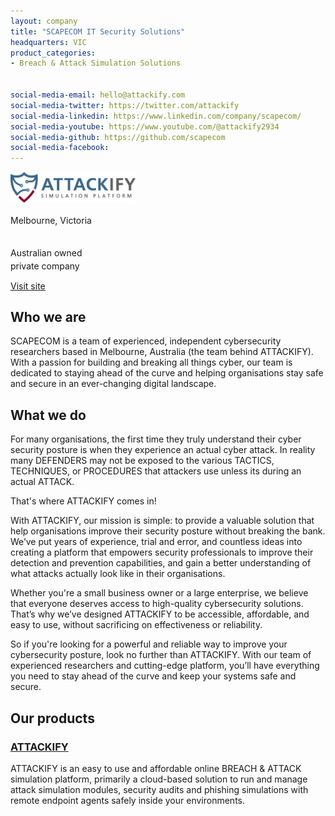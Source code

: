 ```yaml
---
layout: company
title: "SCAPECOM IT Security Solutions"
headquarters: VIC
product_categories:
- Breach & Attack Simulation Solutions


social-media-email: hello@attackify.com
social-media-twitter: https://twitter.com/attackify
social-media-linkedin: https://www.linkedin.com/company/scapecom/
social-media-youtube: https://www.youtube.com/@attackify2934
social-media-github: https://github.com/scapecom
social-media-facebook: 
---
```


<img src="/SCAPECOM/ATTACKIFY_Logo.png" width="200" />

<i class="fa fa-building" style="font-size:18px;"></i> Melbourne, Victoria

<br><i class="fa fa-flag" style="font-size:18px;"></i> Australian owned
<br><i class="fa fa-exchange" style="font-size:18px;"></i> private company

[Visit site](https://www.attackify.com)

## Who we are                     
SCAPECOM is a team of experienced, independent cybersecurity researchers based in Melbourne, Australia (the team behind ATTACKIFY). With a passion for building and breaking all things cyber, our team is dedicated to staying ahead of the curve and helping organisations stay safe and secure in an ever-changing digital landscape.

## What we do
For many organisations, the first time they truly understand their cyber security posture is when they experience an actual cyber attack. In reality many DEFENDERS may not be exposed to the various TACTICS, TECHNIQUES, or PROCEDURES that attackers use unless its during an actual ATTACK.

That's where ATTACKIFY comes in!

With ATTACKIFY, our mission is simple: to provide a valuable solution that help organisations improve their security posture without breaking the bank. We’ve put years of experience, trial and error, and countless ideas into creating a platform that empowers security professionals to improve their detection and prevention capabilities, and gain a better understanding of what attacks actually look like in their organisations.

Whether you're a small business owner or a large enterprise, we believe that everyone deserves access to high-quality cybersecurity solutions. That’s why we’ve designed ATTACKIFY to be accessible, affordable, and easy to use, without sacrificing on effectiveness or reliability.

So if you're looking for a powerful and reliable way to improve your cybersecurity posture, look no further than ATTACKIFY. With our team of experienced researchers and cutting-edge platform, you’ll have everything you need to stay ahead of the curve and keep your systems safe and secure.

## Our products
### [ATTACKIFY](https://www.attackify.com)

ATTACKIFY is an easy to use and affordable online BREACH & ATTACK simulation platform, primarily a cloud-based solution to run and manage attack simulation modules, security audits and phishing simulations with remote endpoint agents safely inside your environments.
